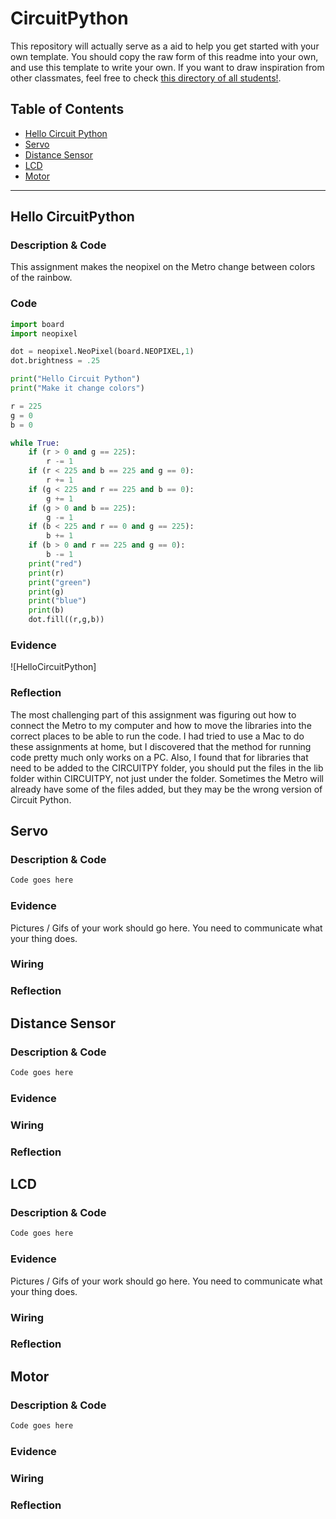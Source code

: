 # CircuitPython
This repository will actually serve as a aid to help you get started with your own template.  You should copy the raw form of this readme into your own, and use this template to write your own.  If you want to draw inspiration from other classmates, feel free to check [this directory of all students!](https://github.com/chssigma/Class_Accounts).
## Table of Contents
* [Hello Circuit Python](#Hello_CircuitPython)
* [Servo](#Servo)
* [Distance Sensor](#Distance_Sensor)
* [LCD](#LCD)
* [Motor](#Motor)
---

## Hello CircuitPython

### Description & Code
This assignment makes the neopixel on the Metro change between colors of the rainbow.

### Code

```python
import board
import neopixel

dot = neopixel.NeoPixel(board.NEOPIXEL,1)
dot.brightness = .25

print("Hello Circuit Python")
print("Make it change colors")

r = 225
g = 0
b = 0

while True:
    if (r > 0 and g == 225):
        r -= 1
    if (r < 225 and b == 225 and g == 0):
        r += 1
    if (g < 225 and r == 225 and b == 0):
        g += 1
    if (g > 0 and b == 225):
        g -= 1
    if (b < 225 and r == 0 and g == 225):
        b += 1
    if (b > 0 and r == 225 and g == 0):
        b -= 1
    print("red")
    print(r)
    print("green")
    print(g)
    print("blue")
    print(b)
    dot.fill((r,g,b))
```


### Evidence


![HelloCircuitPython]




### Reflection
The most challenging part of this assignment was figuring out how to connect the Metro to my computer and how to move the libraries into the correct places to be able to run the code. I had tried to use a Mac to do these assignments at home, but I discovered that the method for running code pretty much only works on a PC. Also, I found that for libraries that need to be added to the CIRCUITPY folder, you should put the files in the lib folder within CIRCUITPY, not just under the folder. Sometimes the Metro will already have some of the files added, but they may be the wrong version of Circuit Python.






## Servo

### Description & Code

```python
Code goes here

```

### Evidence

Pictures / Gifs of your work should go here.  You need to communicate what your thing does.

### Wiring

### Reflection




## Distance Sensor

### Description & Code

```python
Code goes here

```

### Evidence

### Wiring

### Reflection




## LCD

### Description & Code

```python
Code goes here

```

### Evidence

Pictures / Gifs of your work should go here.  You need to communicate what your thing does.

### Wiring

### Reflection





## Motor

### Description & Code

```python
Code goes here

```

### Evidence

### Wiring

### Reflection
